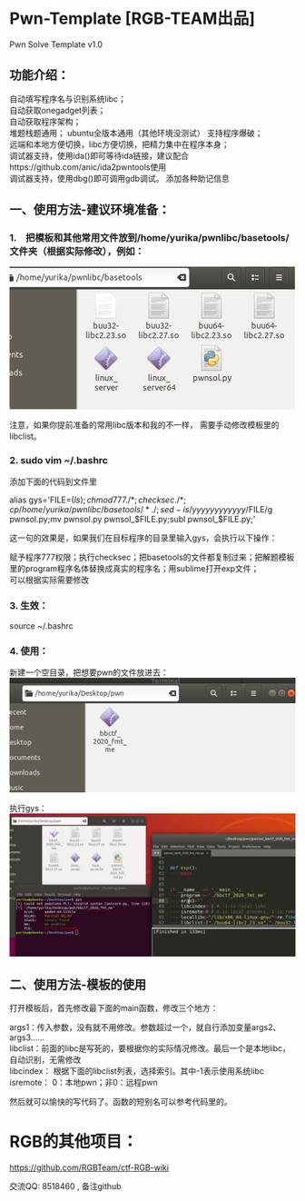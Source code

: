 # Pwn-Template    [RGB-TEAM出品]
Pwn Solve Template   v1.0    
## 功能介绍：
自动填写程序名与识别系统libc；   
自动获取onegadget列表；  
自动获取程序架构；  
堆题栈题通用； 
ubuntu全版本通用（其他环境没测试）
支持程序爆破；  
远端和本地方便切换，libc方便切换，把精力集中在程序本身；  
调试器支持，使用ida()即可等待ida链接，建议配合https://github.com/anic/ida2pwntools使用   
调试器支持，使用dbg()即可调用gdb调试。
添加各种助记信息



## 一、使用方法-建议环境准备：　　
### 1.　把模板和其他常用文件放到/home/yurika/pwnlibc/basetools/ 文件夹（根据实际修改），例如：  
 ![image](https://github.com/raddyfiy/cod/blob/master/2023-02-02_111230.png)
 
注意，如果你提前准备的常用libc版本和我的不一样， 需要手动修改模板里的libclist。

### 2. sudo vim ~/.bashrc   

添加下面的代码到文件里   


alias gys='FILE=$(ls);chmod 777 ./*;checksec ./*;cp /home/yurika/pwnlibc/basetools/* ./;sed -i s/yyyyyyyyyyyy/$FILE/g pwnsol.py;mv pwnsol.py pwnsol_$FILE.py;subl pwnsol_$FILE.py;'   
 
这一句的效果是，如果我们在目标程序的目录里输入gys，会执行以下操作：  

赋予程序777权限；执行checksec；把basetools的文件都复制过来；把解题模板里的program程序名体替换成真实的程序名；用sublime打开exp文件；  
可以根据实际需要修改  

### 3. 生效： 
source ~/.bashrc   

### 4. 使用：  

新建一个空目录，把想要pwn的文件放进去：  
 ![image](https://github.com/raddyfiy/cod/blob/master/2023-02-02_113014.png)

执行gys：
 ![image](https://github.com/raddyfiy/cod/blob/master/2023-02-02_113059.png)

## 二、使用方法-模板的使用
打开模板后，首先修改最下面的main函数，修改三个地方：  

args1：传入参数，没有就不用修改。参数超过一个，就自行添加变量args2、args3……  
libclist：前面的libc是写死的，要根据你的实际情况修改。最后一个是本地libc，自动识别，无需修改  
libcindex： 根据下面的libclist列表，选择索引。其中-1表示使用系统libc  
isremote： 0：本地pwn；非0：远程pwn  

然后就可以愉快的写代码了。函数的短别名可以参考代码里的。  



# RGB的其他项目：
https://github.com/RGBTeam/ctf-RGB-wiki

交流QQ:  8518460  ,  备注github


